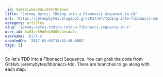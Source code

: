 ```yaml
---
_id: 5a88e1abbd6dca0d5f0d1eee
title: "Jeremy Bytes: TDDing into a Fibonacci Sequence in C#"
url: 'https://jeremybytes.blogspot.gr/2017/04/tdding-into-fibonacci-sequence-in-c.html'
category: articles
slug: 'jeremy-bytes-tdding-into-a-fibonacci-sequence-in-c'
user_id: 5a83ce59d6eb0005c4ecda2c
username: 'bill-s'
createdOn: '2017-05-05T18:53:44.000Z'
tags: []
---
```


So let's TDD into a Fibonacci Sequence. You can grab the code from GitHub: jeremybytes/fibonacci-tdd. There are branches to go along with each step.
